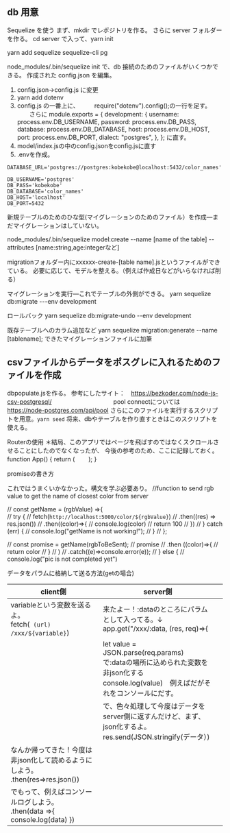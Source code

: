 ## db 用意

Sequelize を使う
まず、mkdir でレポジトリを作る。
さらに server フォルダーを作る。
cd server で入って、yarn init

yarn add sequelize sequelize-cli pg

node_modules/.bin/sequelize init
で、db 接続のためのファイルがいくつかできる。
作成された config.json を編集。

1.  config.json→config.js に変更
2.  yarn add dotenv
3.  config.js の一番上に、
    　　 require("dotenv").config();の一行を足す。
    　　さらに
    module.exports = {
        development: {
            username: process.env.DB_USERNAME,
            password: process.env.DB_PASS,
            database: process.env.DB_DATABASE,
            host: process.env.DB_HOST,
            port: process.env.DB_PORT,
            dialect: "postgres",
        },
    };
    に直す。
4. model/index.jsの中のconfig.jsonをconfig.jsに直す
5. .envを作成。
```
DATABASE_URL='postgres://postgres:kobekobe@localhost:5432/color_names'

DB_USERNAME='postgres'
DB_PASS='kobekobe'
DB_DATABASE='color_names'
DB_HOST='localhost'
DB_PORT=5432
```

新規テーブルのためのひな型(マイグレーションのためのファイル）を作成―まだマイグレーションはしていない。

node_modules/.bin/sequelize model:create --name [name of the table] --attributes [name:string,age:integerなど]

migrationフォルダー内にxxxxxx-create-[table name].jsというファイルができている。
必要に応じて、モデルを整える。（例えば作成日などがいらなければ削る）

マイグレーションを実行―これでテーブルの外側ができる。
yarn sequelize db:migrate ---env development

ロールバック
yarn sequelize db:migrate-undo --env development

既存テーブルへのカラム追加など
yarn sequelize migration:generate --name [tablename];
できたマイグレーションファイルに加筆

## csvファイルからデータをポスグレに入れるためのファイルを作成

dbpopulate.jsを作る。
参考にしたサイト：　https://bezkoder.com/node-js-csv-postgresql/
　　　　　　　　　　pool connectについては　https://node-postgres.com/api/pool
さらにこのファイルを実行するスクリプトを用意。`yarn seed`
将来、dbやテーブルを作り直すときはこのスクリプトを使える。


Routerの使用
＊結局、このアプリではページを飛ばすのではなくスクロールさせることにしたのでなくなったが、
今後の参考のため、ここに記録しておく。
function App() {
  return (
    <BrowserRouter>
    <Switch>
    <Route path="/" component = {Home} exact></Route>
    <Route path="/selectfile" component = {SelectFile}></Route>
    </Switch>
    </BrowserRouter>
　　);
}

promiseの書き方

これではうまくいかなかった。構文を学ぶ必要あり。
//function to send rgb value to get the name of closest color from server

// const getName = (rgbValue) =>{    
//   try {
//     fetch(`http://localhost:5000/color/${rgbValue}`)
//       .then((res) => res.json())
//       .then((color)=>{
//         console.log(color)
//         return 100
//       })
//     } catch (err) {
//     console.log("getName is not working!");
//   }
// };

 // const promise = getName(rgbToBeSent);
    // promise
    // .then ((color)=>{
    //   return color
    // }
    // )
    //   .catch((e)=>console.error(e));
    //   } else {
    //   console.log("pic is not completed yet")

データをパラムに格納して送る方法(getの場合)

| client側                         | server側                                                                                                                                    |     | 
| -------------------------------- | ------------------------------------------------------------------------------------------------------------------------------------------- | --- | 
| variableという変数を送るよ。<br> fetch(` (url) /xxx/${variable}`) | 来たよー！:dataのところにパラムとして入ってる。↓  <br>app.get("/xxx/:data, (res, req)=>{                                                                                            |     | 
|                                  | let value = JSON.parse(req.params)<br>で:dataの場所に込められた変数を非json化する<br>console.log(value)　例えばだがそれをコンソールにだす。 |     | 
|                                  | で、色々処理して今度はデータをserver側に返すんだけど、まず、json化するよ。<br>res.send(JSON.stringify(データ）)<br>                         |     | 
|なんか帰ってきた！今度は非json化して読めるようにしよう。<br>.then(res=>res.json()) 
でもって、例えばコンソールログしよう。<br>.then(data =>{            console.log(data)       }) |                          |     | 

